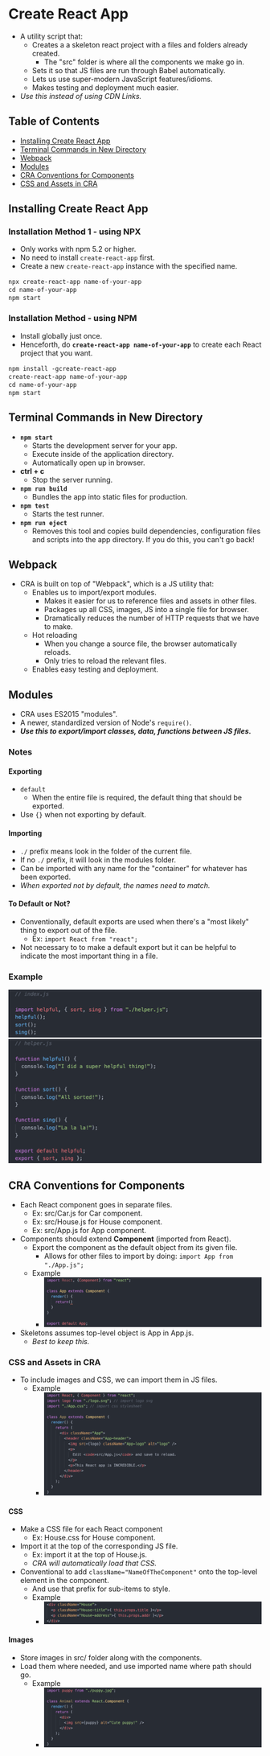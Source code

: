 # Create React App
- A utility script that:
  - Creates a a skeleton react project with a files and folders already created.
    - The "src" folder is where all the components we make go in.
  - Sets it so that JS files are run through Babel automatically.
  - Lets us use super-modern JavaScript features/idioms.
  - Makes testing and deployment much easier.
- *Use this instead of using CDN Links.*

## Table of Contents
- [Installing Create React App](#installing-create-react-app)
- [Terminal Commands in New Directory](#terminal-commands-in-new-directory)
- [Webpack](#webpack)
- [Modules](#modules)
- [CRA Conventions for Components](#cra-conventions-for-components)
- [CSS and Assets in CRA](#css-and-assets-in-cra)

## Installing Create React App
### Installation Method 1 - using NPX
- Only works with npm 5.2 or higher.
- No need to install `create-react-app` first.
- Create a new `create-react-app` instance with the specified name.
```
npx create-react-app name-of-your-app
cd name-of-your-app
npm start
```
### Installation Method - using NPM
- Install globally just once.
- Henceforth, do **`create-react-app name-of-your-app`** to create each React project that you want.
```
npm install -gcreate-react-app
create-react-app name-of-your-app
cd name-of-your-app
npm start
```

## Terminal Commands in New Directory
- **`npm start`**
  - Starts the development server for your app.
  - Execute inside of the application directory.
  - Automatically open up in browser.
- **ctrl + c**
  - Stop the server running.
- **`npm run build`**
  - Bundles the app into static files for production.
- **`npm test`**
  - Starts the test runner.
- **`npm run eject`**
  - Removes this tool and copies build dependencies, configuration files and scripts into the app directory. If you do this, you can't go back!

## Webpack
- CRA is built on top of "Webpack", which is a JS utility that:
  - Enables us to import/export modules.
    - Makes it easier for us to reference files and assets in other files.
    - Packages up all CSS, images, JS into a single file for browser.
    - Dramatically reduces the number of HTTP requests that we have to make.
  - Hot reloading
    - When you change a source file, the browser automatically reloads.
    - Only tries to reload the relevant files.
  - Enables easy testing and deployment.

## Modules
- CRA uses ES2015 "modules".
- A newer, standardized version of Node's `require()`.
- ***Use this to export/import classes, data, functions between JS files.***
### Notes
#### Exporting
  - `default`
    - When the entire file is required, the default thing that should be exported.
  - Use `{}` when not exporting by default.
#### Importing
  - `./` prefix means look in the folder of the current file.
  - If no `./` prefix, it will look in the modules folder.
  - Can be imported with any name for the "container" for whatever has been exported.
  - *When exported not by default, the names need to match.*
#### To Default or Not?
- Conventionally, default exports are used when there's a "most likely" thing to export out of the file.
  - Ex: `import React from "react";`
- Not necessary to to make a default export but it can be helpful to indicate the most important thing in a file.
### Example
![Modules Example index.js](refImg/modules-example-index-js.png)
![Modules Example helper.js](refImg/modules-example-helper-js.png)

## CRA Conventions for Components
- Each React component goes in separate files.
  - Ex: src/Car.js for Car component.
  - Ex: src/House.js for House component.
  - Ex: src/App.js for App component.
- Components should extend **Component** (imported from React).
  - Export the component as the default object from its given file.
    - Allows for other files to import by doing: `import App from "./App.js";`
  - Example
    - ![Import React Component Example](refImg/import-react-component-example.png)
- Skeletons assumes top-level object is App in App.js.
  - *Best to keep this.*

### CSS and Assets in CRA
- To include images and CSS, we can import them in JS files.
  - Example
    - ![Import CSS and Assets Example](refImg/import-css-and-assets-example.png)
#### CSS
- Make a CSS file for each React component
  - Ex: House.css for House component.
- Import it at the top of the corresponding JS file.
  - Ex: import it at the top of House.js.
  - *CRA will automatically load that CSS.*
- Conventional to add `className="NameOfTheComponent"` onto the top-level element in the component.
  - And use that prefix for sub-items to style.
  - Example
    - ![CSS className Convention Example](refImg/css-classname-convention-example.png)
#### Images
- Store images in src/ folder along with the components.
- Load them where needed, and use imported name where path should go.
  - Example
    - ![Import Images Example](refImg/import-images-example.png)
